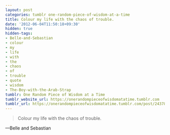 ```yaml
---
layout: post
categories: tumblr one-random-piece-of-wisdom-at-a-time
title: Colour my life with the chaos of trouble.
date: '2012-06-04T11:50:18+09:30'
hidden: true
hidden-tags:
- Belle-and-Sebastian
- colour
- my
- life
- with
- the
- chaos
- of
- trouble
- quote
- wisdom
- The-Boy-with-the-Arab-Strap
tumblr: One Random Piece of Wisdom at a Time
tumblr_website_url: https://onerandompieceofwisdomatatime.tumblr.com
tumblr_url: https://onerandompieceofwisdomatatime.tumblr.com/post/24378237205/colour-my-life-with-the-chaos-of-trouble
---
```

> Colour my life with the chaos of trouble.

—Belle and Sebastian
